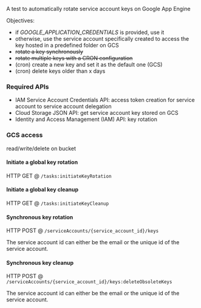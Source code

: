 A test to automatically rotate service account keys on Google App Engine

Objectives:
- if *GOOGLE_APPLICATION_CREDENTIALS* is provided, use it
- otherwise, use the service account specifically created
to access the key hosted in a predefined folder on GCS
- ~~rotate a key synchronously~~
- ~~rotate multiple keys with a CRON configuration~~
- (cron) create a new key and set it as the default one (GCS)
- (cron) delete keys older than x days

### Required APIs
- IAM Service Account Credentials API: access token creation for service account to service account delegation
- Cloud Storage JSON API: get service account key stored on GCS
- Identity and Access Management (IAM) API: key rotation

### GCS access
read/write/delete on bucket

#### Initiate a global key rotation

HTTP GET @ `/tasks:initiateKeyRotation`

#### Initiate a global key cleanup

HTTP GET @ `/tasks:initiateKeyCleanup`

#### Synchronous key rotation

HTTP POST @ `/serviceAccounts/{service_account_id}/keys`

The service account id can either be the email or the unique id of the service account.

#### Synchronous key cleanup

HTTP POST @ `/serviceAccounts/{service_account_id}/keys:deleteObsoleteKeys`

The service account id can either be the email or the unique id of the service account.
